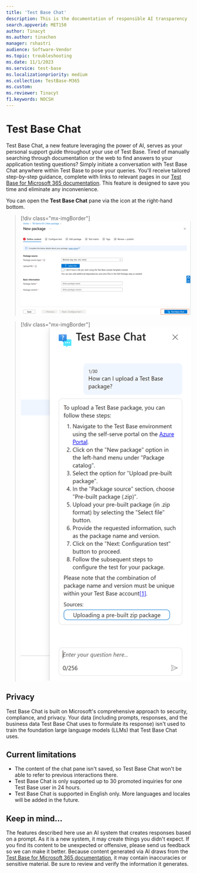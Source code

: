 ```yaml
---
title: 'Test Base Chat'
description: This is the documentation of responsible AI transparency
search.appverid: MET150
author: Tinacyt
ms.author: tinachen
manager: rshastri
audience: Software-Vendor
ms.topic: troubleshooting
ms.date: 11/1/2023
ms.service: test-base
ms.localizationpriority: medium
ms.collection: TestBase-M365
ms.custom:
ms.reviewer: Tinacyt
f1.keywords: NOCSH
---
```


# Test Base Chat

Test Base Chat, a new feature leveraging the power of AI, serves as your personal support guide throughout your use of Test Base. Tired of manually searching through documentation or the web to find answers to your application testing questions? Simply initiate a conversation with Test Base Chat anywhere within Test Base to pose your queries. You'll receive tailored step-by-step guidance, complete with links to relevant pages in our [Test Base for Microsoft 365 documentation](/). This feature is designed to save you time and eliminate any inconvenience.

You can open the **Test Base Chat** pane via the icon at the right-hand bottom.

> [!div class="mx-imgBorder"]
> [![Screenshot of the test base chat button.](Media/testbasechat1.png)](Media/testbasechat1.png#lightbox)

> [!div class="mx-imgBorder"]
> [![Screenshot of the test base chat page.](Media/testbasechat2.png)](Media/testbasechat2.png#lightbox)

## Privacy

Test Base Chat is built on Microsoft's comprehensive approach to security, compliance, and privacy. Your data (including prompts, responses, and the business data Test Base Chat uses to formulate its response) isn't used to train the foundation large language models (LLMs) that Test Base Chat uses.

## Current limitations

- The content of the chat pane isn't saved, so Test Base Chat won't be able to refer to previous interactions there.
- Test Base Chat is only supported up to 30 promoted inquiries for one Test Base user in 24 hours.
- Test Base Chat is supported in English only. More languages and locales will be added in the future.

## Keep in mind...

The features described here use an AI system that creates responses based on a prompt. As it is a new system, it may create things you didn't expect. If you find its content to be unexpected or offensive, please send us feedback so we can make it better. Because content generated via AI draws from the [Test Base for Microsoft 365 documentation](/), it may contain inaccuracies or sensitive material. Be sure to review and verify the information it generates.

